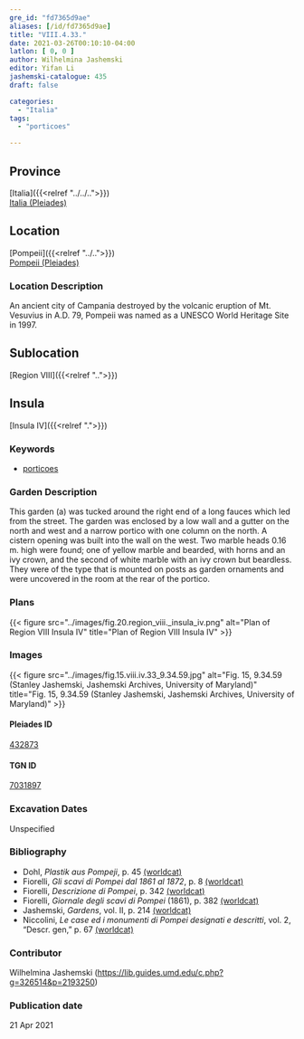 ```yaml
---
gre_id: "fd7365d9ae"
aliases: [/id/fd7365d9ae]
title: "VIII.4.33."
date: 2021-03-26T00:10:10-04:00
latlon: [ 0, 0 ]
author: Wilhelmina Jashemski
editor: Yifan Li
jashemski-catalogue: 435
draft: false

categories:
  - "Italia"
tags:
  - "porticoes"

---
```


## Province
[Italia]({{<relref "../../..">}}) \
[Italia (Pleiades)](https://pleiades.stoa.org/places/1052)

## Location
[Pompeii]({{<relref "../..">}}) \
[Pompeii (Pleiades)](https://pleiades.stoa.org/places/433032)

### Location Description
An ancient city of Campania destroyed by the volcanic eruption of Mt. Vesuvius in A.D. 79, Pompeii was named as a UNESCO World Heritage Site in 1997.

## Sublocation
[Region VIII]({{<relref "..">}})

## Insula
[Insula IV]({{<relref ".">}})

### Keywords
 - [porticoes](http://vocab.getty.edu/page/aat/300004145)

### Garden Description
This garden (a) was tucked around the right end of a long fauces which led from the street. The garden was enclosed by a low wall and a gutter on the north and west and a narrow portico with one column on the north. A cistern opening was built into the wall on the west. Two marble heads 0.16 m. high were found; one of yellow marble and bearded, with horns and an ivy crown, and the second of white marble with an ivy crown but beardless. They were of the type that is mounted on posts as garden ornaments and were uncovered in the room at the rear of the portico.

### Plans
{{< figure src="../images/fig.20.region_viii._insula_iv.png" alt="Plan of Region VIII Insula IV" title="Plan of Region VIII Insula IV" >}}

### Images
{{< figure src="../images/fig.15.viii.iv.33_9.34.59.jpg" alt="Fig. 15, 9.34.59 (Stanley Jashemski, Jashemski Archives, University of Maryland)" title="Fig. 15, 9.34.59 (Stanley Jashemski, Jashemski Archives, University of Maryland)" >}}

#### Pleiades ID
[432873](https://pleiades.stoa.org/places/538911200)

#### TGN ID
[7031897](http://vocab.getty.edu/page/tgn/2053030)

###  Excavation Dates
Unspecified

### Bibliography
* Dohl, *Plastik aus Pompeji*, p. 45 [(worldcat)](http://www.worldcat.org/oclc/52662796)
* Fiorelli, *Gli scavi di Pompei dal 1861 al 1872*, p. 8 [(worldcat)](http://www.worldcat.org/oclc/65043382)
* Fiorelli, *Descrizione di Pompei*, p. 342 [(worldcat)](http://www.worldcat.org/oclc/252039996)
* Fiorelli, *Giornale degli scavi di Pompei* (1861), p. 382 [(worldcat)](http://www.worldcat.org/oclc/962518899)
* Jashemski, *Gardens*, vol. II, p. 214 [(worldcat)](http://www.worldcat.org/oclc/1113367431)
* Niccolini, *Le case ed i monumenti di Pompei designati e descritti*, vol. 2, “Descr. gen,” p. 67 [(worldcat)](http://www.worldcat.org/oclc/906755593)


### Contributor
Wilhelmina Jashemski (https://lib.guides.umd.edu/c.php?g=326514&p=2193250)

### Publication date

21 Apr 2021
